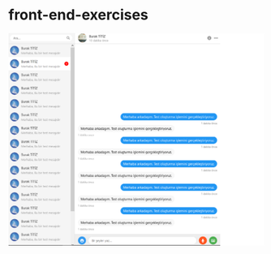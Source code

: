 # front-end-exercises

![Chat Interface](https://github.com/buraktitiz/front-end-exercises/blob/main/Chat%20Interface/Chat%20Interface.png)